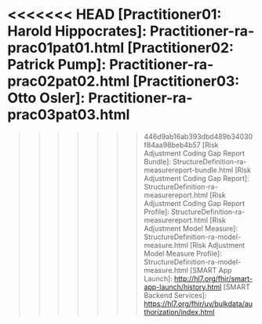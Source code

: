 [Home]: index.html "Home Page"

[Asynchronous Request Patterns]: https://www.hl7.org/fhir/async.html
[Bundle01: Risk Adjustment Bundle, (MeasureReport01: Patient01)]: Bundle-ra-bundle01.html
[Clinical Evaluation Period]:glossary.html#glossary
[Clinical Quality Information (CQI) Work Group]: http://www.hl7.org/Special/committees/cqi/overview.cfm
[Condition01: Type 2 diabetes with unspecified manifestations]: Condition-ra-condition01.html
[Condition01Pat03: Other artificial openings of gastrointestinal tract status]: Condition-ra-condition01pat03.html
[Condition02pat01: Diabetes mellitus due to underlying condition with other diabetic kidney complication]: Condition-ra-condition02pat01.html
[Condition03pat01: Mild persistent asthma with (acute) exacerbation]: Condition-ra-condition03pat01.html  
[Condition04Pat03: Chronic obstructive pulmonary disease with (acute) exacerbation]: Condition-ra-condition04pat03.html
[Condition05Pat03: Unspecified protein-calorie malnutrition]: Condition-ra-condition05pat03.html
[Condition06Pat03: Crohn's disease of large intestine with unspecified complications]: Condition-ra-condition06pat03.html
[Condition07Pat03: Other persistent atrial fibrillation]: Condition-ra-condition07pat03.html
[Condition08Pat01: Bipolar disorder, current episode mixed, mild]: Condition-ra-condition08pat01.html
[Condition09Pat01: Allergic bronchopulmonary aspergillosis]: Condition-ra-condition09pat01.html
[Condition10Pat01: Mild persistent asthma with (acute) exacerbation]: Condition-ra-condition10pat01.html
[Condition11Pat01: Acute pulmonary edema]: Condition-ra-condition11pat01.html
[Condition15Pat03: Diabetes mellitus due to underlying condition with diabetic chronic kidney disease]: Condition-ra-condition15pat03.html
[Condition16Pat03: Dependence on renal dialysis]: Condition-ra-condition16pat03.html
[Condition17Pat01: Body mass index (BMI) 45.0-49.9, adult]: Condition-ra-condition17pat01.html
[Condition18Pat01: Longstanding persistent atrial fibrillation]: Condition-ra-condition18pat01.html
[Condition21Pat03: Type 2 diabetes mellitus without complications]: Condition-ra-condition21pat03.html
[Condition22Pat03: Other acute kidney failure]: Condition-ra-condition22pat03.html
[Condition23Pat03: Chronic kidney disease, stage 5]: Condition-ra-condition23pat03.html
[Condition31Pat02: Typical atrial flutter]: Condition-ra-condition31pat02.html
[Condition32Pat03: Chronic pulmonary embolism]: Condition-ra-condition32pat03.html
[Condition33Pat01: Respiratory arrest]: Condition-ra-condition33pat01.html
[Condition35Pat03: Hypertension secondary to other renal disorders]: Condition-ra-condition35pat03.html
[Condition42Pat03: Other artificial openings of gastrointestinal tract status]: Condition-ra-condition42pat03.html
[Condition44Pat01: Allergic bronchopulmonary aspergillosis]: Condition-ra-condition43pat01.html
[Condition44Pat01: Allergic bronchopulmonary aspergillosis]: Condition-ra-condition44pat01.html
[Condition02: Major Depressive Disorder, Single episode]: Condition-ra-condition02.html
[Da Vinci - Risk Based Contracts Member Attribution (ATR) List IG]: http://hl7.org/fhir/us/davinci-atr/
[Downloads]: downloads.html
[Examples]: examples.html
[Encounter01Pat03: Pat03 Encounter on 2021-07-14]: Encounter-ra-encounter01pat03.html
[Encounter02Pat01: Pat01 Encounter on 2021-01-31]: Encounter-ra-encounter02pat01.html
[Encounter03Pat01: Pat01 Encounter on 2021-09-26]: Encounter-ra-encounter03pat01.html
[Encounter04Pat03: Pat03 Encounter on 2020-12-18]: Encounter-ra-encounter04pat03.html
[Encounter05Pat03: Pat03 Encounter on 2020-03-03]: Encounter-ra-encounter05pat03.html
[encounter06Pat03: Pat03 Encounter on 2020-09-17]: Encounter-ra-encounter06pat03.html
[Encounter07Pat03: Pat03 Encounter on 2019-02-07]: Encounter-ra-encounter07pat03.html
[Encounter08Pat01: Pat01 Encounter on 2017-02-03]: Encounter-ra-encounter08pat01.html
[Encounter09Pat01: Pat01 Encounter on 2021-09-26]: Encounter-ra-encounter09pat01.html
[Encounter11Pat01: Pat01 Encounter on 2020-11-02]: Encounter-ra-encounter11pat01.html
[Encounter15Pat03: Pat03 Encounter on 2021-08-08]: Encounter-ra-encounter15pat03.html
[Encounter16Pat03: Pat03 Encounter on 2021-07-27]: Encounter-ra-encounter16pat03.html
[Encounter18Pat01: Pat01 Encounter on 2020-11-02]: Encounter-ra-encounter18pat01.html
[Encounter19Pat03: Pat03 Encounter on 2019-08-23]: Encounter-ra-encounter19pat03.html
[Encounter21Pat03: Pat03 Encounter on 2021-01-30]: Encounter-ra-encounter21pat03.html
[Encounter22Pat03: Pat03 Encounter on 2021-07-01]: Encounter-ra-encounter22pat03.html
[Encounter31Pat02: Pat02 Encounter on 2021-08-06]: Encounter-ra-encounter31pat02.html
[Encounter35Pat03: Pat03 Encounter on 2021-02-12]: Encounter-ra-encounter35pat03.html
[Encounter42Pat03: Pat03 Encounter on 2020-02-10]: Encounter-ra-encounter42pat03.html
[Encounter43Pat01: Pat01 Encounter on 2019-02-10]: Encounter-ra-encounter43pat01.html
[Encounter44Pat01: Pat01 Encounter on 2017-01-18]: Encounter-ra-encounter44pat01.html
[Encounter45Pat01: Pat01 Encounter on 2018-07-21]: Encounter-ra-encounter45pat01.html
[FHIR Artifacts/Capability Statements]: capabilities.html
[FHIR Artifacts/Extensions]: extensions.html
[FHIR Artifacts/Operations]: operations.html
[FHIR Artifacts/Profiles]: profiles.html
[FHIR Artifacts/Terminology]: terminology.html
[Glossary/Acronyms]: glossary.html#acronyms
[Glossary/Glossary]: glossary.html
[Group01: Risk Adjustment Patient Group, (Patient01: Eve Everywoman)]: Group-ra-group01.html
[Group02: Risk Adjustment Patient Group, (Patient02: Adam Everyman, Patient03: Nelda Nuclear)]: Group-ra-group02.html
[Guidance]: guidance.html
[HL7 Da Vinci Guiding Principles]: https://confluence.hl7.org/display/DVP/Da+Vinci+Clinical+Advisory+Council+Members?preview=/66940155/66942916/Guiding%20Principles%20for%20Da%20Vinci%20Implementation%20Guides.pdf
[Measure01: Risk Adjustment Model CMS-HCC V24]: Measure-RAModelExample01.html
[Measure02: Risk Adjustment Model CMS-HCC V21]: Measure-RAModelExample02.html
[Measure03: Risk Adjustment Model CMS-RxHCC V05]: Measure-RAModelExample03.html
[MeasureReport01: Risk Adjustment Coding Gap Report, RA Model CMS-HCC V24 (Patient01: Eve Everywoman)]: MeasureReport-ra-measurereport01.html
[MeasureReport02: Risk Adjustment Coding Gap Report, RA Model CMS-RxHCC V5 (Patient01: Eve Everywoman)]: MeasureReport-ra-measurereport02.html
[MeasureReport03: Risk Adjustment Coding Gap Report, RA Model CMS-HCC V24 (Patient02: Adam Everyman)]: MeasureReport-ra-measurereport03.html
[MeasureReport04: Risk Adjustment Coding Gap Report, RA Model CMS-HCC V21 (Patient03: Nelda Nuclear)]: MeasureReport-ra-measurereport04.html
[MeasureReport05: Risk Adjustment Coding Gap Report, RA Model CMS-RxHCC V5 (Patient03: Nelda Nuclear)]: MeasureReport-ra-measurereport05.html
[MeasureReport06: Risk Adjustment Coding Gap Report, RA Model CMS-RxHCC V5 (Patient04: Jane Doh)]: MeasureReport-ra-measurereport06.html
[MeasureReport07: Risk Adjustment Coding Gap Report, RA Model CMS-RxHCC V5 (Patient02: Adam Everyman)]: MeasureReport-ra-measurereport07.html
[MeasureReport]: {{site.data.fhir.path}}measurereport.html
[Observation01Pat03: Pat03 Creatinine on 20210728]: Observation-ra-obs01pat03.html
[Observation02Pat03: Pat03 PHQ9 on 20190823]: Observation-ra-obs02pat03.html
[Observation21Pat01: Pat01 Trypsin (Mass/volume) in Serum or Plasma from 20170617]: Observation-ra-obs21pat01.html
[$report]:OperationDefinition-report.html
[Organization01: Payer Organization ABC Payer]: Organization-ra-payer01.html
[Organization01Pat01: Community Urgent Care]: Organization-ra-org01pat01.html
[Organization02Pat02: GHH Outpatient Clinic]: Organization-ra-org02pat02.html
[Organization01pat03: Community HealthCenter]: Organization-ra-org03pat03.html
[Parameters01: Report return, subject Eve Everywoman]: Parameters-Patient-ra-patient01-report.html
[Patient Group]: StructureDefinition-ra-patient-group.html
[Patient Group Profile]: StructureDefinition-ra-patient-group.html
[Patient01: Eve Everywoman]: Patient-ra-patient01.html
[Patient02: Adam Everyman]: Patient-ra-patient02.html
[Patient03: Nelda Nuclear]: Patient-ra-patient03.html
[Patient04: Jane Doh]: Patient-ra-patient04.html
<<<<<<< HEAD
[Practitioner01: Harold Hippocrates]: Practitioner-ra-prac01pat01.html
[Practitioner02: Patrick Pump]: Practitioner-ra-prac02pat02.html
[Practitioner03: Otto Osler]: Practitioner-ra-prac03pat03.html
=======
[$report]:OperationDefinition-report.html
>>>>>>> 446d9ab16ab393dbd489b34030f84aa98beb4b57
[Risk Adjustment Coding Gap Report Bundle]: StructureDefinition-ra-measurereport-bundle.html
[Risk Adjustment Coding Gap Report]: StructureDefinition-ra-measurereport.html
[Risk Adjustment Coding Gap Report Profile]: StructureDefinition-ra-measurereport.html
[Risk Adjustment Model Measure]: StructureDefinition-ra-model-measure.html
[Risk Adjustment Model Measure Profile]: StructureDefinition-ra-model-measure.html
[SMART App Launch]: http://hl7.org/fhir/smart-app-launch/history.html
[SMART Backend Services]: https://hl7.org/fhir/uv/bulkdata/authorization/index.html
